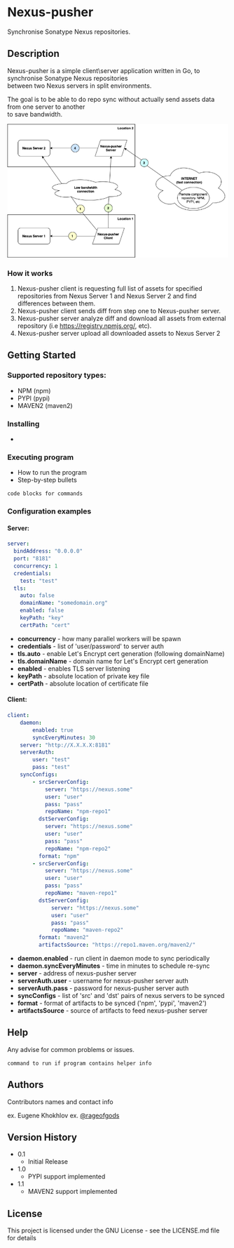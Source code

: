 # Nexus-pusher

Synchronise Sonatype Nexus repositories.

## Description

Nexus-pusher is a simple client\server application written in Go, to synchronise Sonatype Nexus repositories\
between two Nexus servers in split environments.

The goal is to be able to do repo sync without actually send assets data from one server to another\
to save bandwidth.

![Diagram](nexus-pusher.drawio.png)

### How it works
1. Nexus-pusher client is requesting full list of assets for specified repositories from Nexus Server 1 and Nexus Server 2 and find differences between them.
2. Nexus-pusher client sends diff from step one to Nexus-pusher server.
3. Nexus-pusher server analyze diff and download all assets from external repository (i.e https://registry.npmjs.org/, etc).
4. Nexus-pusher server upload all downloaded assets to Nexus Server 2

## Getting Started

### Supported repository types:
* NPM (npm)
* PYPI (pypi)
* MAVEN2 (maven2)

### Installing

* 

### Executing program

* How to run the program
* Step-by-step bullets
```
code blocks for commands
```

### Configuration examples
#### Server:
```yaml
server:
  bindAddress: "0.0.0.0"
  port: "8181"
  concurrency: 1
  credentials:
    test: "test"
  tls:
    auto: false
    domainName: "somedomain.org"
    enabled: false
    keyPath: "key"
    certPath: "cert"
```
* **concurrency** - how many parallel workers will be spawn
* **credentials** - list of 'user/password' to server auth
* **tls.auto** - enable Let's Encrypt cert generation (following domainName)
* **tls.domainName** - domain name for Let's Encrypt cert generation
* **enabled** - enables TLS server listening
* **keyPath** - absolute location of private key file
* **certPath** - absolute location of certificate file

#### Client:
```yaml
client:
    daemon:
        enabled: true
        syncEveryMinutes: 30
    server: "http://X.X.X.X:8181"
    serverAuth:
        user: "test"
        pass: "test"
    syncConfigs:
        - srcServerConfig:
            server: "https://nexus.some"
            user: "user"
            pass: "pass"
            repoName: "npm-repo1"
          dstServerConfig:
            server: "https://nexus.some"
            user: "user"
            pass: "pass"
            repoName: "npm-repo2"
          format: "npm"
        - srcServerConfig:
            server: "https://nexus.some"
            user: "user"
            pass: "pass"
            repoName: "maven-repo1"
          dstServerConfig:
              server: "https://nexus.some"
              user: "user"
              pass: "pass"
              repoName: "maven-repo2"
          format: "maven2"
          artifactsSource: "https://repo1.maven.org/maven2/"
```
* **daemon.enabled** - run client in daemon mode to sync periodically
* **daemon.syncEveryMinutes** - time in minutes to schedule re-sync
* **server** - address of nexus-pusher server
* **serverAuth.user** - username for nexus-pusher server auth
* **serverAuth.pass** - password for nexus-pusher server auth
* **syncConfigs** - list of 'src' and 'dst' pairs of nexus servers to be synced
* **format** - format of artifacts to be synced ('npm', 'pypi', 'maven2')
* **artifactsSource** - source of artifacts to feed nexus-pusher server

## Help

Any advise for common problems or issues.
```
command to run if program contains helper info
```

## Authors

Contributors names and contact info

ex. Eugene Khokhlov
ex. [@rageofgods](https://github.com/rageofgods)

## Version History

* 0.1
    * Initial Release
* 1.0
    * PYPI support implemented
* 1.1
    * MAVEN2 support implemented

## License

This project is licensed under the GNU License - see the LICENSE.md file for details
